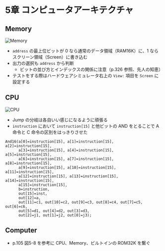 # 5章 コンピュータアーキテクチャ

## Memory

![Memory](https://user-images.githubusercontent.com/61448492/88470179-402a8980-cf34-11ea-88c2-257b60e212db.png)

- ```address``` の最上位ビットが 0 なら通常のデータ領域（RAM16K）に、1 ならスクリーン領域（Screen）に書き込む
- 出力の選択も ```address``` から判断
  - ビットの並び方とインデックスの関係に注意（p.326 参照、先人の知恵）
- テストをする際はハードウェアシミュレータ右上の ```View:``` 項目を ```Screen``` に設定する

## CPU

![CPU](https://user-images.githubusercontent.com/61448492/88451277-4ff09200-ce90-11ea-87ad-34897b9343ed.png)

- Jump の分岐は各自いい感じになるように頑張る
- ```instruction``` において ```instruction[15]``` と他ビットの AND をとることで A 命令と C 命令の区別をはっきりさせた

```
And16(a[0]=instruction[15], a[1]=instruction[15], a[2]=instruction[15],
      a[3]=instruction[15], a[4]=instruction[15], a[5]=instruction[15],
      a[6]=instruction[15], a[7]=instruction[15], a[8]=instruction[15],
      a[9]=instruction[15], a[10]=instruction[15], a[11]=instruction[15],
      a[12]=instruction[15], a[13]=instruction[15], a[14]=instruction[15],
      a[15]=instruction[15],
      b=instruction,
      out[15]=inst,
      out[12]=a,
      out[11]=c1, out[10]=c2, out[9]=c3, out[8]=c4, out[7]=c5, out[6]=c6,
      out[5]=d1, out[4]=d2, out[3]=d3,
      out[2]=j1, out[1]=j2, out[0]=j3);
```

## Computer

- p.105 図5-8 を参考に CPU、Memory、ビルトインの ROM32K を繋ぐ
